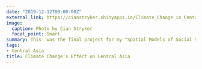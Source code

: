 ```yaml
---
date: "2019-12-12T00:00:00Z"
external_link: https://cianstryker.shinyapps.io/Climate_Change_in_Central_Asia/
image:
  caption: Photo by Cian Stryker
  focal_point: Smart
summary: This  was the final project for my "Spatial Models of Social Science" at Harvard University. This course functioned as an introduction to GIS software with a focus on ArcGIS Pro. I chose to dedicate my final project to studying Climate Change's effect on Central Asia by using Modis NDVI satellite data. 
tags:
- Central Asia
title: Climate Change's Effect on Central Asia
---
```

